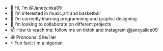 - 👋 Hi, I’m @Janetyinka09
- 👀 I’m interested in music,art and basketball
- 🌱 I’m currently learning programming and graphic designing
- 💞️ I’m looking to collaborate on different projects
- 📫 How to reach me: follow me on tiktok and instagram @jancyalice09
- 😄 Pronouns: She/Her
- ⚡ Fun fact: i'm a nigerian

<!---
Janetyinka09/Janetyinka09 is a ✨ special ✨ repository because its `README.md` (this file) appears on your GitHub profile.
You can click the Preview link to take a look at your changes.
--->
